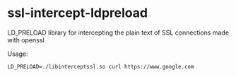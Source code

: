ssl-intercept-ldpreload
=======================

LD_PRELOAD library for intercepting the plain text of SSL connections made 
with openssl

Usage:

    LD_PRELOAD=./libinterceptssl.so curl https://www.google.com    
